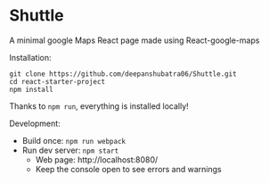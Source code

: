 # Shuttle 

A minimal google Maps React page made using React-google-maps


Installation:

```
git clone https://github.com/deepanshubatra06/Shuttle.git
cd react-starter-project
npm install
```

Thanks to `npm run`, everything is installed locally!

Development:

* Build once: `npm run webpack`
* Run dev server: `npm start`
    * Web page: http://localhost:8080/
    * Keep the console open to see errors and warnings

